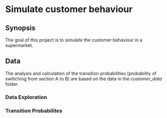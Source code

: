# Simulate customer behaviour

## Synopsis
The goal of this project is to simulate the customer behaviour in a supermarket.

## Data
The analysis and calculation of the transition probabilities (probability of switiching from section A to B) are based on the data in the *customer_data* folder. 

### Data Exploration


### Transition Probabilites









